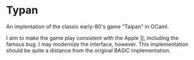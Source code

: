 # Typan

An implentation of the classic early-80's game "Taipan" in OCaml.

I aim to make the game play consistent with the Apple ][, including the famous 
bug. I may modernize the interface, however. This implementation should be 
quite a distance from the original BASIC implementation.






